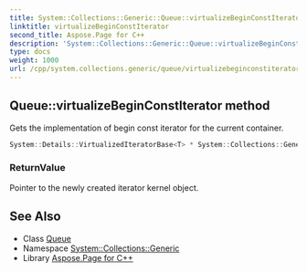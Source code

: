 ```yaml
---
title: System::Collections::Generic::Queue::virtualizeBeginConstIterator method
linktitle: virtualizeBeginConstIterator
second_title: Aspose.Page for C++
description: 'System::Collections::Generic::Queue::virtualizeBeginConstIterator method. Gets the implementation of begin const iterator for the current container in C++.'
type: docs
weight: 1000
url: /cpp/system.collections.generic/queue/virtualizebeginconstiterator/
---
```

## Queue::virtualizeBeginConstIterator method


Gets the implementation of begin const iterator for the current container.

```cpp
System::Details::VirtualizedIteratorBase<T> * System::Collections::Generic::Queue<T>::virtualizeBeginConstIterator() const override
```


### ReturnValue

Pointer to the newly created iterator kernel object.

## See Also

* Class [Queue](../)
* Namespace [System::Collections::Generic](../../)
* Library [Aspose.Page for C++](../../../)

